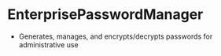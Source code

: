 # EnterprisePasswordManager
* Generates, manages, and encrypts/decrypts passwords for administrative use
